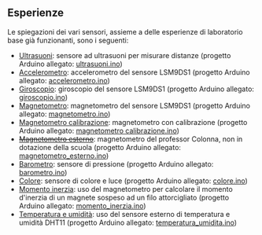 ## Esperienze

Le spiegazioni dei vari sensori, assieme a delle esperienze di laboratorio base già funzionanti, sono i seguenti:

- [Ultrasuoni](./ultrasuoni/ultrasuoni.md): sensore ad ultrasuoni per misurare distanze (progetto Arduino allegato: [ultrasuoni.ino](./ultrasuoni/ultrasuoni.ino))
- [Accelerometro](./accelerometro/accelerometro.md): accelerometro del sensore LSM9DS1 (progetto Arduino allegato: [accelerometro.ino](./accelerometro/accelerometro.ino))
- [Giroscopio](./giroscopio/giroscopio.md): giroscopio del sensore LSM9DS1 (progetto Arduino allegato: [giroscopio.ino](./giroscopio/giroscopio.ino))
- [Magnetometro](./magnetometro/magnetometro.md): magnetometro del sensore LSM9DS1 (progetto Arduino allegato: [magnetometro.ino](./magnetometro/magnetometro.ino))
- [Magnetometro calibrazione](./magnetometro_calibrazione/magnetometro_calibrazione.md): magnetometro con calibrazione (progetto Arduino allegato: [magnetometro calibrazione.ino](./magnetometro_calibrazione/magnetometro_calibrazione.ino))
- [~~Magnetometro esterno~~](./magnetometro_esterno/magnetometro_esterno.md): magnetometro del professor Colonna, non in dotazione della scuola (progetto Arduino allegato: [magnetometro_esterno.ino](./magnetometro_esterno/magnetometro_esterno.ino))
- [Barometro](./barometro/barometro.md): sensore di pressione (progetto Arduino allegato: [barometro.ino](./barometro/barometro.ino))
- [Colore](./colore/colore.md): sensore di colore e luce (progetto Arduino allegato: [colore.ino](./colore/colore.ino))
- [Momento inerzia](./momento_inerzia/): uso del magnetometro per calcolare il momento d'inerzia di un magnete sospeso ad un filo attorcigliato (progetto Arduino allegato: [momento_inerzia.ino](./momento_inerzia/momento_inerzia.ino))
- [Temperatura e umidità](./temperatura_umidita/temperatura_umidita.md): uso del sensore esterno di temperatura e umidità DHT11 (progetto Arduino allegato: [temperatura_umidita.ino](./temperatura_umidita/temperatura_umidita.ino))
